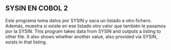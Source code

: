 
## SYSIN EN COBOL 2
Este programa toma datos por SYSIN y saca un listado a otro fichero. Además, muestra si existe en ese listado otro valor que también le pasamos por la SYSIN. This program takes data from SYSIN and outputs a listing to other file. It also shows whether another value, also provided via SYSIN, exists in that listing.
